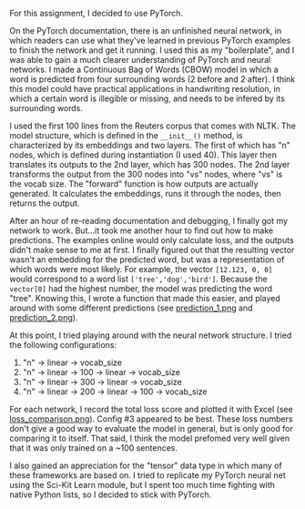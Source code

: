 For this assignment, I decided to use PyTorch. 

On the PyTorch documentation, there is an unfinished neural network, in which readers can use what they've learned in previous PyTorch examples to finish the network and get it running. I used this as my "boilerplate", and I was able to gain a much clearer understanding of PyTorch and neural networks. I made a Continuous Bag of Words (CBOW) model in which a word is predicted from four surrounding words (2 before and 2 after). I think this model could have practical applications in handwriting resolution, in which a certain word is illegible or missing, and needs to be infered by its surrounding words.

I used the first 100 lines from the Reuters corpus that comes with NLTK. The model structure, which is defined in the `__init__()` method, is characterized by its embeddings and two layers. The first of which has "n" nodes, which is defined during instantiation (I used 40). This layer then translates its outputs to the 2nd layer, which has 300 nodes. The 2nd layer transforms the output from the 300 nodes into "vs" nodes, where "vs" is the vocab size. The "forward" function is how outputs are actually generated. It calculates the embeddings, runs it through the nodes, then returns the output. 

After an hour of re-reading documentation and debugging, I finally got my network to work. But...it took me another hour to find out how to make predictions. The examples online would only calculate loss, and the outputs didn't make sense to me at first. I finally figured out that the resulting vector wasn't an embedding for the predicted word, but was a representation of which words were most likely. For example, the vector `[12.123, 0, 0]` would correspond to a word list `['tree','dog','bird']`. Because the `vector[0]` had the highest number, the model was predicting the word "tree". Knowing this, I wrote a function that made this easier, and played around with some different predictions (see [prediction_1.png](prediction_1.png) and [prediction_2.png](prediction_2.png)).

At this point, I tried playing around with the neural network structure. I tried the following configurations:
1. "n" -> linear -> vocab_size
2. "n" -> linear -> 100 -> linear -> vocab_size
3. "n" -> linear -> 300 -> linear -> vocab_size
4. "n" -> linear -> 200 -> linear -> 100 -> vocab_size

For each network, I record the total loss score and plotted it with Excel (see [loss_comparison.png](loss_comparison.png)). Config #3 appeared to be best. These loss numbers don't give a good way to evaluate the model in general, but is only good for comparing it to itself. That said, I think the model prefomed very well given that it was only trained on a ~100 sentences. 

I also gained an appreciation for the "tensor" data type in which many of these frameworks are based on. I tried to replicate my PyTorch neural net using the Sci-Kit Learn module, but I spent too much time fighting with native Python lists, so I decided to stick with PyTorch.